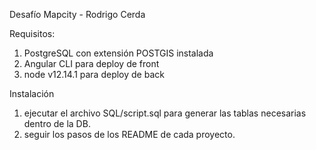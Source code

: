Desafío Mapcity - Rodrigo Cerda

Requisitos:
1. PostgreSQL con extensión POSTGIS instalada
2. Angular CLI para deploy de front
3. node v12.14.1 para deploy de back


Instalación
1. ejecutar el archivo SQL/script.sql para generar las tablas necesarias dentro de la DB.
2. seguir los pasos de los README de cada proyecto.
